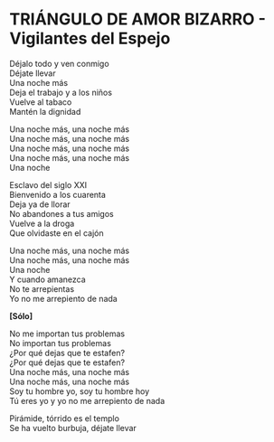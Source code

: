 # TRIÁNGULO DE AMOR BIZARRO - Vigilantes del Espejo

Déjalo todo y ven conmigo  
Déjate llevar  
Una noche más  
Deja el trabajo y a los niños  
Vuelve al tabaco  
Mantén la dignidad

Una noche más, una noche más  
Una noche más, una noche más  
Una noche más, una noche más  
Una noche más, una noche más  
Una noche

Esclavo del siglo XXI  
Bienvenido a los cuarenta  
Deja ya de llorar  
No abandones a tus amigos  
Vuelve a la droga  
Que olvidaste en el cajón

Una noche más, una noche más  
Una noche más, una noche más  
Una noche  
Y cuando amanezca  
No te arrepientas  
Yo no me arrepiento de nada  

**[Sólo]**  

No me importan tus problemas  
No importan tus problemas  
¿Por qué dejas que te estafen?  
¿Por qué dejas que te estafen?  
Una noche más, una noche más  
Una noche más, una noche más  
Soy tu hombre yo, soy tu hombre hoy  
Tú eres yo y yo no me arrepiento de nada  

Pirámide, tórrido es el templo  
Se ha vuelto burbuja, déjate llevar  
